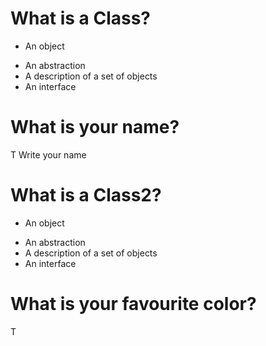 # What is a Class?
 - An object
 + An abstraction
 + A description of a set of objects
 + An interface

# What is your name?
 T Write your name

# What is a Class2?
 - An object
 + An abstraction
 + A description of a set of objects
 + An interface

# What is your favourite color?
 T 
